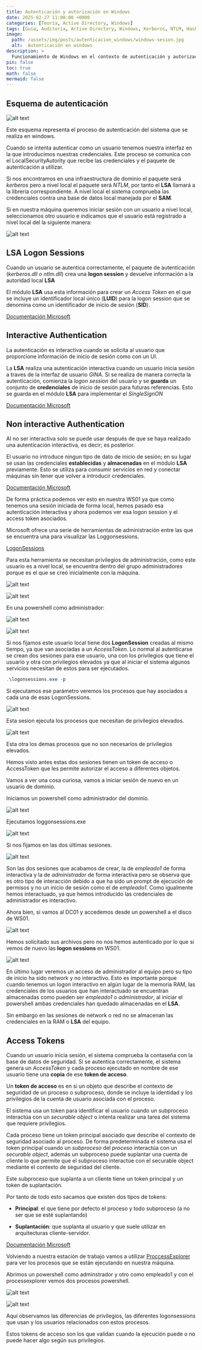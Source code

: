 ```yaml
---
title: Autenticación y autorización en Windows
date: 2025-02-27 11:00:00 +0000
categories: [Teoría, Active Directory, Windows]
tags: [Guía, Auditoria, Active Directory, Windows, Kerberos, NTLM, Hash, Pass-the-Hash, Pass-the-Ticket, AS-REP Roasting, Golden Ticket, Silver Ticket, Silver Ticket]
image:
  path: /assets/img/posts/autenticacion_windows/windows-sesion.jpg
  alt:  Autenticación en windows
description: >
  Funcionamiento de Windows en el contexto de autenticación y autorización.
pin: false  
toc: true   
math: false 
mermaid: false 
---
```


## Esquema de autenticación

![alt text](/assets/img/posts/autenticacion_windows/34-1.png)

Este esquema representa el proceso de autenticación del sistema que se realiza en windows. 

Cuando se intenta autenticar como un usuario tenemos nuestra interfaz en la que introducimos nuestras credenciales.
Este proceso se comunica con el LocalSecurityAutority que recibe las credenciales y el paquete de autenticación a utilizar. 

Si nos encontramos en una infraestructura de dominio el paquete será *kerberos* pero a nivel local el paquete será *NTLM*, por tanto el **LSA** llamará a la librería correspondiente.
A nivel local el sistema comprueba las credenciales contra una base de datos local manejada por el **SAM**.

Si en nuestra máquina queremos iniciar sesión con un usuario a nivel local, seleccionamos otro usuario e indicamos que el usuario está registrado a nivel local del la siguiente manera:

![alt text](/assets/img/posts/autenticacion_windows/34-2.png)

## LSA Logon Sessions

Cuando un usuario se autentica correctamente, el paquete de autenticación (*kerberos.dll o ntlm.dll*) crea una **logon session** y devuelve información a la autoridad local **LSA**

El módulo **LSA** usa esta información para crear un *Access Token* en el que se incluye un identificador local único (**LUID**) para la logon session que se denomina como un identificador de inicio de sesión (**SID**).

[Documentación Microsoft](https://learn.microsoft.com/en-us/windows-server/security/windows-authentication/credentials-processes-in-windows-authentication#BKMK_CrentialInputForUserLogon)

## Interactive Authentication

La autenticación es interactiva cuando se solicita al usuario que proporcione información de inicio de sesión como con un UI.

La **LSA** realiza una autenticación interactiva cuando un usuario inicia sesión a traves de la interfaz de usuario *GINA*.
Si se realiza de manera correcta la autenticación, comienza la *logon session* del usuario y se **guarda** un conjunto de **credenciales** de inicio de sesión para futuras referencias. Esto se guarda en el módulo **LSA** para implementar el *SingleSignON*

[Documentación Microsoft](https://learn.microsoft.com/en-us/windows/win32/secauthn/interactive-authentication)

## Non interactive Authentication

Al no ser interactiva solo se puede usar después de que se haya realizado una autenticación interactiva, es decir; es posterior.

El usuario no introduce ningun tipo de dato de inicio de sesión; en su lugar se usan las credenciales **establecidas** y **almacenadas** en el módulo **LSA** previamente.
Esto se utiliza para consumir servicios en red y conectar máquinas sin tener que volver a introducir credenciales.

[Documentación Microsoft](https://learn.microsoft.com/en-us/windows/win32/secauthn/noninteractive-authentication)



De forma práctica podemos ver esto en nuestra WS01 ya que como tenemos una sesión iniciada de forma local, hemos pasado esa autenticación interactiva y ahora podemos ver esa logon session y el access token asociados.

Microsoft ofrece una serie de herramientas de administración entre las que se encuentra una para visualizar las Loggonsessions.

[LogonSessions](https://learn.microsoft.com/en-us/sysinternals/downloads/logonsessions)

Para esta herramienta se necesitan privilegios de administración, como este usuario es a nivel local, se encuentra dentro del grupo administradores porque es el que se creó inicialmente con la máquina.

![alt text](/assets/img/posts/autenticacion_windows/34-5.png)

![alt text](/assets/img/posts/autenticacion_windows/34-6.png)

En una powershell como administrador:

![alt text](/assets/img/posts/autenticacion_windows/34-8.png)

![alt text](/assets/img/posts/autenticacion_windows/34-9.png)

Si nos fijamos este usuario local tiene dos **LogonSession** creadas al mismo tiempo, ya que van asociadas a un *AccessToken*. Lo normal al autenticarse se crean dos sesiones para ese usuario, una con los privilegios que tiene el usuario y otra con privilegios elevados ya que al iniciar el sistema algunos servicios necesitan de estos para ser ejecutados.

```powershell
.\logonsessions.exe -p
```

Si ejecutamos ese parámetro veremos los procesos que hay asociados a cada una de esas LogonSessions.

![alt text](/assets/img/posts/autenticacion_windows/34-10.png)

Esta sesion ejecuta los procesos que necesitan de privilegios elevados.

![alt text](/assets/img/posts/autenticacion_windows/34-11.png)

Esta otra los demas procesos que no son necesarios de privilegios elevados.


Hemos visto antes estas dos sesiones tienen un token de acceso o AccessToken que les permite autorizar el acceso a diferentes objetos.

Vamos a ver una cosa curiosa, vamos a iniciar sesión de nuevo en un usuario de dominio.

Iniciamos un powershell como administrador del dominio.

![alt text](/assets/img/posts/autenticacion_windows/34-12.png)

Ejecutamos loggonsessions.exe

![alt text](/assets/img/posts/autenticacion_windows/34-13.png)

Si nos fijamos en las dos últimas sesiones.

![alt text](/assets/img/posts/autenticacion_windows/34-14.png)

Son las dos sesiones que acabamos de crear, la de *empleado1* de forma interactiva y la de *administrador* de forma interactiva pero se observa que es otro tipo de interacción debido a que ha sido un prompt de ejecución de permisos y no un inicio de sesión como el de *empleado1*. Como igualmente hemos interactuado, ya que hemos introducido las credenciales de administrador es interactivo. 

Ahora bien, si vamos al DC01 y accedemos desde un powershell a el disco de WS01.

![alt text](/assets/img/posts/autenticacion_windows/34-15.png)

Hemos solicitado sus archivos pero no nos hemos autenticado por lo que si vemos de nuevo las **logon sessions** en WS01.

![alt text](/assets/img/posts/autenticacion_windows/34-16.png)

En último lugar veremos un acceso de administrador al equipo pero su tipo de inicio ha sido network y no interactivo.
Esto es importante porque cuando tenemos un logon interactivo en algún lugar de la memoria RAM, las credenciales de los usuarios que han interactuado se encuentran almacenadas como pueden ser *empleado1* o *administrador*, al iniciar el powershell ambas credenciales han quedado almacenadas en el **LSA**.

Sin embargo en las sesiones de network o red no se almacenan las credenciales en la RAM o **LSA** del equipo.

## Access Tokens

Cuando un usuario inicia sesión, el sistema comprueba la contaseña con la base de datos de seguridad. Si se autentica correctamente, el sistema genera un *AccessToken* y cada proceso ejecutado en nombre de ese usuario tiene una **copia** de ese **token de acceso**.

Un **token de acceso** es en si un objeto que describe el contexto de seguridad de un proceso o subproceso, donde se incluye la identidad y los privilegios de la cuenta de usuario asociada con el proceso.

El sistema usa un token para identificar el usuario cuando un subproceso interactúa con un *securable object* o intenta realizar una tarea del sistema que requiere privilegios.

Cada proceso tiene un token principal asociado que describe el contexto de seguridad asociado al proceso. De forma predeterminada el sistema usa el token principal cuando un *subproceso* del *proceso* interactúa con un *securable object*, además un subproceso puede suplantar una cuenta de cliente lo que permite que el subproceso interactúe con el securable object mediante el contexto de seguridad del cliente.

Este subproceso que suplanta a un cliente tiene un token principal y un token de suplantación.

Por tanto de todo esto sacamos que existen dos tipos de tokens:

- **Principal**: el que tiene por defecto el proceso y todo subproceso (a no ser que se esté suplantando)

- **Suplantación**: que suplanta al usuario y que suele utilizar en arquitecturas cliente-servidor.

[Documentación Microsoft](https://learn.microsoft.com/en-us/windows/win32/secauthz/access-tokens)


Volviendo a nuestra estación de trabajo vamos a utilizar [ProccessExplorer](https://learn.microsoft.com/en-us/sysinternals/downloads/process-explorer) para ver los procesos que se están ejecutando en nuestra máquina.

Abrimos un powershell como adminstrador y otro como empleado1 y con el processexplorer vemos dos procesos powershell.

![alt text](/assets/img/posts/autenticacion_windows/34-17.png)

![alt text](/assets/img/posts/autenticacion_windows/34-18.png)

Aquí observamos las diferencias de privilegios, las diferentes logonsessions que usan y los usuarios relacionados con estos procesos.

Estos tokens de acceso son los que validan cuando la ejecución puede o no puede hacer algo según sus privilegios.

